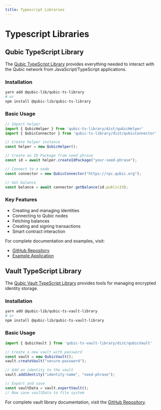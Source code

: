 ```yaml
---
title: Typescript Libraries
---
```


# Typescript Libraries

## Qubic TypeScript Library

The [Qubic TypeScript Library](https://github.com/qubic/ts-library) provides everything needed to interact with the Qubic network from JavaScript/TypeScript applications.

### Installation

```bash
yarn add @qubic-lib/qubic-ts-library
# or
npm install @qubic-lib/qubic-ts-library
```

### Basic Usage

```typescript
// Import helper
import { QubicHelper } from 'qubic-ts-library/dist/qubicHelper'
import { QubicConnector } from 'qubic-ts-library/dist/qubicConnector'

// Create helper instance
const helper = new QubicHelper();

// Create an ID Package from seed phrase
const id = await helper.createIdPackage("your-seed-phrase");

// Connect to a node
const connector = new QubicConnector("https://rpc.qubic.org");

// Get balance
const balance = await connector.getBalance(id.publicId);
```

### Key Features

- Creating and managing identities
- Connecting to Qubic nodes
- Fetching balances
- Creating and signing transactions
- Smart contract interaction

For complete documentation and examples, visit:
- [GitHub Repository](https://github.com/qubic/ts-library)
- [Example Application](https://github.com/icyblob/hm25-frontend)

## Vault TypeScript Library

The [Qubic Vault TypeScript Library](https://github.com/qubic/ts-vault-library) provides tools for managing encrypted identity storage.

### Installation

```bash
yarn add @qubic-lib/qubic-ts-vault-library
# or
npm install @qubic-lib/qubic-ts-vault-library
```

### Basic Usage

```typescript
import { QubicVault } from 'qubic-ts-vault-library/dist/qubicVault'

// Create a new vault with password
const vault = new QubicVault();
vault.createVault("secure-password");

// Add an identity to the vault
vault.addIdentity("identity-name", "seed-phrase");

// Export and save
const vaultData = vault.exportVault();
// Now save vaultData to file system
```

For complete vault library documentation, visit the [GitHub Repository](https://github.com/qubic/ts-vault-library).
